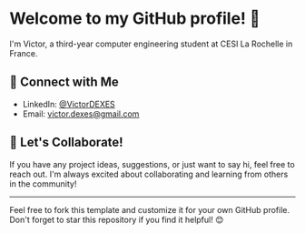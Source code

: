 # Welcome to my GitHub profile! 👋

I'm Victor, a third-year computer engineering student at CESI La Rochelle in France.

## 🤝 Connect with Me 

- LinkedIn: [@VictorDEXES](https://www.linkedin.com/in/victor-dexes-523393200/)
- Email: [victor.dexes@gmail.com](mailto:victor.dexes@gmail.com)

## 🚀 Let's Collaborate!

If you have any project ideas, suggestions, or just want to say hi, feel free to reach out. I'm always excited about collaborating and learning from others in the community!

---

Feel free to fork this template and customize it for your own GitHub profile. Don't forget to star this repository if you find it helpful! 😊


